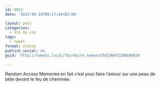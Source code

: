 ```yaml
---
id: 9022
date: '2013-05-14T09:17:44+02:00'

layout: post
categories:
  - Vis ma vie
tags:
  - tweet
format: status
publish_social: no
guid: 'http://tweets.local/?birdsite_tweet=334236072290689024'

---
```


Random Access Memories en fait c’est pour faire l’amour sur une peau de bête devant le feu de cheminée.